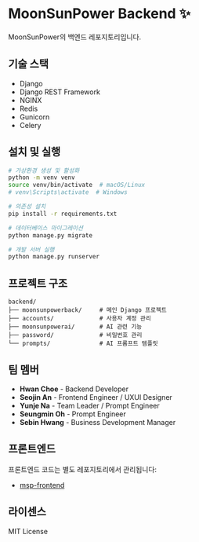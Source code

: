 # MoonSunPower Backend ✨

MoonSunPower의 백엔드 레포지토리입니다.

## 기술 스택

- Django
- Django REST Framework
- NGINX
- Redis
- Gunicorn
- Celery

## 설치 및 실행

```bash
# 가상환경 생성 및 활성화
python -m venv venv
source venv/bin/activate  # macOS/Linux
# venv\Scripts\activate  # Windows

# 의존성 설치
pip install -r requirements.txt

# 데이터베이스 마이그레이션
python manage.py migrate

# 개발 서버 실행
python manage.py runserver
```

## 프로젝트 구조

```
backend/
├── moonsunpowerback/     # 메인 Django 프로젝트
├── accounts/             # 사용자 계정 관리
├── moonsunpowerai/       # AI 관련 기능
├── password/             # 비밀번호 관리
└── prompts/              # AI 프롬프트 템플릿
```

## 팀 멤버

- **Hwan Choe** - Backend Developer
- **Seojin An** - Frontend Engineer / UXUI Designer
- **Yunje Na** - Team Leader / Prompt Engineer
- **Seungmin Oh** - Prompt Engineer
- **Sebin Hwang** - Business Development Manager

## 프론트엔드

프론트엔드 코드는 별도 레포지토리에서 관리됩니다:
- [msp-frontend](https://github.com/MSP-MoonSunPower/msp-frontend)

## 라이센스

MIT License

 